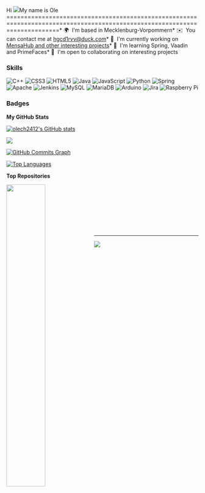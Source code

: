 Hi ![](https://user-images.githubusercontent.com/18350557/176309783-0785949b-9127-417c-8b55-ab5a4333674e.gif)My name is Ole
===========================================================================================================================* 🌍  I'm based in Mecklenburg-Vorpommern* ✉️  You can contact me at [hgcd1rvv@duck.com](mailto:hgcd1rvv@duck.com)* 🚀  I'm currently working on [MensaHub and other interesting projects](http://https://github.com/olech2412)* 🧠  I'm learning Spring, Vaadin and PrimeFaces* 🤝  I'm open to collaborating on interesting projects

### Skills
![C++](https://img.shields.io/badge/c++-%2300599C.svg?style=for-the-badge&logo=c%2B%2B&logoColor=white) ![CSS3](https://img.shields.io/badge/css3-%231572B6.svg?style=for-the-badge&logo=css3&logoColor=white) ![HTML5](https://img.shields.io/badge/html5-%23E34F26.svg?style=for-the-badge&logo=html5&logoColor=white) ![Java](https://img.shields.io/badge/java-%23ED8B00.svg?style=for-the-badge&logo=java&logoColor=white) ![JavaScript](https://img.shields.io/badge/javascript-%23323330.svg?style=for-the-badge&logo=javascript&logoColor=%23F7DF1E) ![Python](https://img.shields.io/badge/python-3670A0?style=for-the-badge&logo=python&logoColor=ffdd54) ![Spring](https://img.shields.io/badge/spring-%236DB33F.svg?style=for-the-badge&logo=spring&logoColor=white) ![Apache](https://img.shields.io/badge/apache-%23D42029.svg?style=for-the-badge&logo=apache&logoColor=white) ![Jenkins](https://img.shields.io/badge/jenkins-%232C5263.svg?style=for-the-badge&logo=jenkins&logoColor=white) ![MySQL](https://img.shields.io/badge/mysql-%2300f.svg?style=for-the-badge&logo=mysql&logoColor=white) ![MariaDB](https://img.shields.io/badge/MariaDB-003545?style=for-the-badge&logo=mariadb&logoColor=white) ![Arduino](https://img.shields.io/badge/-Arduino-00979D?style=for-the-badge&logo=Arduino&logoColor=white) ![Jira](https://img.shields.io/badge/jira-%230A0FFF.svg?style=for-the-badge&logo=jira&logoColor=white) ![Raspberry Pi](https://img.shields.io/badge/-RaspberryPi-C51A4A?style=for-the-badge&logo=Raspberry-Pi)

### Badges

<b>My GitHub Stats</b>

<a href="http://www.github.com/olech2412"><img src="https://github-readme-stats.vercel.app/api?username=olech2412&show_icons=true&hide=&count_private=true&title_color=0891b2&text_color=ffffff&icon_color=0891b2&bg_color=1c1917&hide_border=true&show_icons=true" alt="olech2412's GitHub stats" /></a>

<a href="http://www.github.com/olech2412"><img src="https://github-readme-streak-stats.herokuapp.com/?user=olech2412&stroke=ffffff&background=1c1917&ring=0891b2&fire=0891b2&currStreakNum=ffffff&currStreakLabel=0891b2&sideNums=ffffff&sideLabels=ffffff&dates=ffffff&hide_border=true" /></a>

<a href="http://www.github.com/olech2412"><img src="https://github-readme-activity-graph.cyclic.app/graph?username=olech2412&bg_color=1c1917&color=ffffff&line=0891b2&point=ffffff&area_color=1c1917&area=true&hide_border=true&custom_title=GitHub%20Commits%20Graph" alt="GitHub Commits Graph" /></a>

<a href="https://github.com/olech2412" align="left"><img src="https://github-readme-stats.vercel.app/api/top-langs/?username=olech2412&langs_count=10&title_color=0891b2&text_color=ffffff&icon_color=0891b2&bg_color=1c1917&hide_border=true&locale=en&custom_title=Top%20%Languages" alt="Top Languages" /></a>

<b>Top Repositories</b>

<div width="100%" align="center"><a href="https://github.com/olech2412/MensaHub" align="left"><img align="left" width="45%" src="https://github-readme-stats.vercel.app/api/pin/?username=olech2412&repo=MensaHub&title_color=0891b2&text_color=ffffff&icon_color=0891b2&bg_color=1c1917&hide_border=true&locale=en" /></a></div><br /><br /><br /><br /><br /><br /><br />


---
[![](https://visitcount.itsvg.in/api?id=olech2412&icon=2&color=0)](https://visitcount.itsvg.in)
